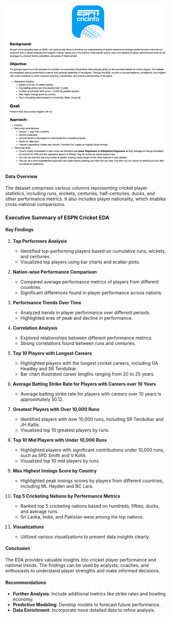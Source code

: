 <img src = 'espn_probelm_statement.png'>

#### Data Overview
The dataset comprises various columns representing cricket player statistics, including runs, wickets, centuries, half-centuries, ducks, and other performance metrics. It also includes player nationality, which enables cross-national comparisons.

### Executive Summary of ESPN Cricket EDA

#### Key Findings

1. **Top Performers Analysis**
   - Identified top-performing players based on cumulative runs, wickets, and centuries.
   - Visualized top players using bar charts and scatter plots.

2. **Nation-wise Performance Comparison**
   - Compared average performance metrics of players from different countries.
   - Significant differences found in player performance across nations.

3. **Performance Trends Over Time**
   - Analyzed trends in player performance over different periods.
   - Highlighted eras of peak and decline in performance.

4. **Correlation Analysis**
   - Explored relationships between different performance metrics.
   - Strong correlations found between runs and centuries.

5. **Top 10 Players with Longest Careers**
   - Highlighted players with the longest cricket careers, including GA Headley and SR Tendulkar.
   - Bar chart illustrated career lengths ranging from 20 to 25 years.

6. **Average Batting Strike Rate for Players with Careers over 10 Years**
   - Average batting strike rate for players with careers over 10 years is approximately 50.12.

7. **Greatest Players with Over 10,000 Runs**
   - Identified players with over 10,000 runs, including SR Tendulkar and JH Kallis.
   - Visualized top 10 greatest players by runs.

8. **Top 10 Mid Players with Under 10,000 Runs**
   - Highlighted players with significant contributions under 10,000 runs, such as SPD Smith and V Kohli.
   - Visualized top 10 mid players by runs.

9. **Max Highest Innings Score by Country**
   - Highlighted peak innings scores by players from different countries, including ML Hayden and BC Lara.

10. **Top 5 Cricketing Nations by Performance Metrics**
    - Ranked top 5 cricketing nations based on hundreds, fifties, ducks, and average runs.
    - Sri Lanka, India, and Pakistan were among the top nations.

11. **Visualizations**
    - Utilized various visualizations to present data insights clearly.

#### Conclusion
The EDA provides valuable insights into cricket player performance and national trends. The findings can be used by analysts, coaches, and enthusiasts to understand player strengths and make informed decisions.

#### Recommendations
- **Further Analysis**: Include additional metrics like strike rates and bowling economy.
- **Predictive Modeling**: Develop models to forecast future performance.
- **Data Enrichment**: Incorporate more detailed data to refine analysis.


